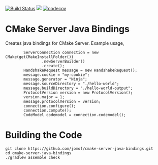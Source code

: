 [![Build Status](https://travis-ci.org/jomof/cmake-server-java-bindings.svg?branch=master)](https://travis-ci.org/jomof/cmake-server-java-bindings)
[![](https://jitpack.io/v/com.jomofisher/cmake-server-java-bindings.svg)](https://jitpack.io/#com.jomofisher/cmake-server-java-bindings)
[![codecov](https://codecov.io/gh/jomof/cmake-server-java-bindings/branch/master/graph/badge.svg)](https://codecov.io/gh/jomof/cmake-server-java-bindings)

# CMake Server Java Bindings
Creates java bindings for CMake Server. Example usage,

            ServerConnection connection = new CMake(getCMakeInstallFolder())
                    .newServerBuilder()
                    .create();
            HandshakeRequest message = new HandshakeRequest();
            message.cookie = "my-cookie";
            message.generator = "Ninja";
            message.sourceDirectory = "./hello-world";
            message.buildDirectory = "./hello-world-output";
            ProtocolVersion version = new ProtocolVersion();
            version.major = 1;
            message.protocolVersion = version;
            connection.configure();
            connection.compute();
            CodeModel codemodel = connection.codemodel();

# Building the Code

    git clone https://github.com/jomof/cmake-server-java-bindings.git
    cd cmake-server-java-bindings
    ./gradlew assemble check
